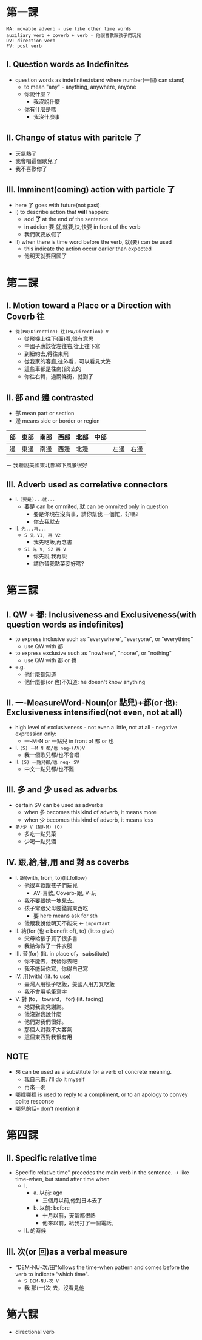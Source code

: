 # 第一課

```
MA: movable adverb - use like other time words
auxiliary verb + coverb + verb - 他很喜歡跟孩子們玩兒
DV: direction verb 
PV: post verb
```

## I. Question words as Indefinites

- question words as indefinites(stand where number(一個) can stand)
  - to mean "any" - anything, anywhere, anyone
  - 你說什麼？
    - 我沒說什麼
  - 你有什麼是嗎
    - 我沒什麼事

## II. Change of status with paritcle 了

- 天氣熱了
- 我會唱這個歌兒了
- 我不喜歡你了

## III. Imminent(coming) action with particle 了

- here 了 goes with future(not past)
- I) to describe action that **will** happen:
  - add **了** at the end of the sentence
  - in addion 要,就,就要,快,快要 in front of the verb
  - 我們就要放假了
- II) when there is time word before the verb, 就(要) can be used
  - this indicate the action occur earlier than expected
  - 他明天就要回國了

# 第二課

## I. Motion toward a Place or a Direction with Coverb 往

- `從(PW/Direction) 往(PW/Direction) V`
  - 從飛機上往下(面)看,很有意思
  - 中國子應該從左往右,從上往下寫
  - 到紐約去,得往東飛
  - 從我家的客廳,往外看，可以看見大海
  * 這些車都是往南(部)去的
  - 你往右轉，過兩條街，就到了

## II. 部 and 邊 contrasted

- 部 mean part or section
- 邊 means side or border or region

| 部  | 東部 | 南部 | 西部 | 北部 | 中部 |      |      |
| --- | ---- | ---- | ---- | ---- | ---- | ---- | ---- |
| 邊  | 東邊 | 南邊 | 西邊 | 北邊 |      | 左邊 | 右邊 |

－ 我聽說美國東北部鄉下風景很好

## III. Adverb used as correlative connectors

- I. `(要是)...就...`
  - 要是 can be ommited, 就 can be ommited only in question
    - 要是你現在沒有事，請你幫我 一個忙，好嗎?
    - 你去我就去
- II. `先...再...`
  - `S 先 V1, 再 V2`
    - 我先吃飯,再念書
  - `S1 先 V, S2 再 V`
    - 你先說,我再說
    - 請你替我點菜妾好嗎?

# 第三課

## I. QW + 都: Inclusiveness and Exclusiveness(with question words as indefinites)

- to express inclusive such as "everywhere", "everyone", or "everything"
  - use QW with 都
- to express exclusive such as "nowhere", "noone", or "nothing"
  - use QW with 都 or 也
- e.g.
  - 他什麼都知道
  - 他什麼都(or 也)不知道: he doesn't know anything

## II. 一-MeasureWord-Noun(or 點兒)+都(or 也): Exclusiveness intensified(not even, not at all)

- high level of exclusiveness - not even a little, not at all - negative expression only:
  - 一-M-N or 一點兒 in front of 都 or 也
- I. `(S) 一M N 都/也 neg-(AV)V`
  - 我一個歌兒都/也不會唱
- II. `(S) 一點兒都/也 neg- SV`
  - 中文一點兒都/也不難

## III. 多 and 少 used as adverbs

- certain SV can be used as adverbs
  - when 多 becomes this kind of adverb, it means more
  - when 少 becomes this kind of adverb, it means less
- `多/少 V (NU-M) (O)`
  - 多吃一點兒菜
  - 少喝一點兒酒

## IV. 跟,給,替,用 and 對 as coverbs

- I. 跟(with, from, to)(lit.follow)
  - 他很喜歡跟孩子們玩兒
    - AV-喜歡, Coverb-跟, V-玩
  - 我不要跟她一塊兒去。
  - 孩子常跟父母要錢買東西吃
    - 要 here means ask for sth
  - 他跟我說他明天不能來 <- `important`
- II. 給(for (也 e benefit of), to) (lit.to give)
  - 父母給孩子買了很多書
  - 我給你做了一件衣服
- III. 替(for) (lit. in place of， substitute)
  - 你不能去，我替你去吧
  - 我不能替你寫，你得自己寫
- IV. 用(with) (lit. to use)
  - 臺灣人用筷子吃飯，美國人用刀叉吃飯
  - 我不會用毛筆寫字
- V. 對 (to， toward， for) (lit. facing)
  - 她對我言兌謝謝。
  - 他沒對我說什麼
  - 他們對我們很好。
  - 那個人對我不太客氣
  - 這個東西對我很有用

## NOTE

- 來 can be used as a substitute for a verb of concrete meaning.
  - 我自己來: i'll do it myself
  - 再來一碗
- 哪裡哪裡 is used to reply to a compliment, or to an apology to convey polite response
- 哪兒的話- don't mention it

# 第四課

## II. Specific relative time

- Specific relative time" precedes the main verb in the sentence. -> like time-when, but stand after time when
  - I.
    - a. 以前: ago
      - 三個月以前,他到日本去了
    - b. 以前: before
      - 十月以前，天氣都很熱
      - 他來以前，給我打了一個電話。
  - II. 的時候

## III. 次(or 回)as a verbal measure

- “DEM-NU-次/田"follows the time-when pattern and comes before the verb to indicate “which time".
  - `S DEM-NU-次 V`
  - 我 那(一)次 去，沒看見他

# 第六課
- directional verb
